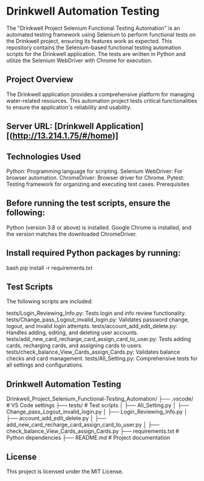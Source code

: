 #  Drinkwell Automation Testing
 The "Drinkwell Project Selenium Functional Testing Automation" is an automated testing framework using Selenium to perform functional tests on the Drinkwell 
 project, ensuring its features work as expected.
 This repository contains the Selenium-based functional testing automation scripts for the Drinkwell application. The tests are written in Python and utilize 
 the Selenium WebDriver with Chrome for execution.

## Project Overview
 The Drinkwell application provides a comprehensive platform for managing water-related resources. This automation project tests critical functionalities to 
 ensure the application's reliability and usability.

## Server URL: [Drinkwell Application][(http://13.214.1.75/#/home)]

## Technologies Used
Python: Programming language for scripting.
Selenium WebDriver: For browser automation.
ChromeDriver: Browser driver for Chrome.
Pytest: Testing framework for organizing and executing test cases.
Prerequisites
## Before running the test scripts, ensure the following:

Python (version 3.8 or above) is installed.
Google Chrome is installed, and the version matches the downloaded ChromeDriver.
## Install required Python packages by running:
bash
pip install -r requirements.txt

## Test Scripts
The following scripts are included:

tests/Login_Reviewing_Info.py: Tests login and info review functionality.
tests/Change_pass_Logout_invalid_login.py: Validates password change, logout, and invalid login attempts.
tests/account_add_edit_delete.py: Handles adding, editing, and deleting user accounts.
tests/add_new_card_recharge_card_assign_card_to_user.py: Tests adding cards, recharging cards, and assigning cards to users.
tests/check_balance_View_Cards_assign_Cards.py: Validates balance checks and card management.
tests/All_Setting.py: Comprehensive tests for all settings and configurations.

## Drinkwell Automation Testing
Drinkwell_Project_Selenium_Functional-Testing_Automation/
├── .vscode/                  # VS Code settings
├── tests/                    # Test scripts
│   ├── All_Setting.py
│   ├── Change_pass_Logout_invalid_login.py
│   ├── Login_Reviewing_Info.py
│   ├── account_add_edit_delete.py
│   ├── add_new_card_recharge_card_assign_card_to_user.py
│   ├── check_balance_View_Cards_assign_Cards.py
├── requirements.txt          # Python dependencies
├── README.md                 # Project documentation

## License
This project is licensed under the MIT License.


